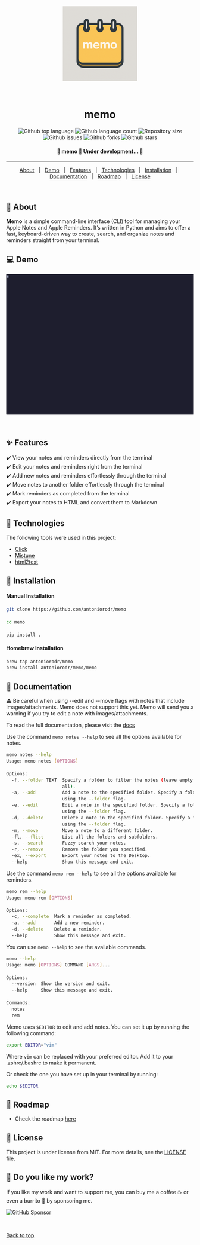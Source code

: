 <div align="center" id="top">
  <img height=200px src="./.github/Memo.png" alt="memo" />

&#xa0;

  <!-- <a href="https://memo.netlify.app">Demo</a> -->
</div>

<h1 align="center">memo</h1>

<p align="center">
  <img alt="Github top language" src="https://img.shields.io/github/languages/top/antoniorodr/memo?color=56BEB8">

  <img alt="Github language count" src="https://img.shields.io/github/languages/count/antoniorodr/memo?color=56BEB8">

  <img alt="Repository size" src="https://img.shields.io/github/repo-size/antoniorodr/memo?color=56BEB8">

  <img alt="Github issues" src="https://img.shields.io/github/issues/antoniorodr/memo?color=56BEB8" />

  <img alt="Github forks" src="https://img.shields.io/github/forks/antoniorodr/memo?color=56BEB8" />

  <img alt="Github stars" src="https://img.shields.io/github/stars/antoniorodr/memo?color=56BEB8" />

</p>

 <h4 align="center">
 🚧  memo 🚀 Under development...  🚧
</h4>

<hr>

<p align="center">
  <a href="#dart-about">About</a> &#xa0; | &#xa0;
  <a href="#computer-demo">Demo</a> &#xa0; | &#xa0;
  <a href="#sparkles-features">Features</a> &#xa0; | &#xa0;
  <a href="#rocket-technologies">Technologies</a> &#xa0; | &#xa0;
  <a href="#checkered_flag-installation">Installation</a> &#xa0; | &#xa0;
  <a href="#bookmark_tabs-documentation">Documentation</a> &#xa0; | &#xa0;
  <a href="#pushpin-roadmap">Roadmap</a> &#xa0; | &#xa0;
  <a href="#memo-license">License</a>
</p>

<br>

## :dart: About

**Memo** is a simple command-line interface (CLI) tool for managing your Apple Notes and Apple Reminders. It’s written in Python and aims to offer a fast, keyboard-driven way to create, search, and organize notes and reminders straight from your terminal.

## :computer: Demo

<div align="center" id="top">
  <img src="./.github/memo.gif" alt="memo" />

&#xa0;

  <!-- <a href="https://memo.netlify.app">Demo</a> -->
</div>

## :sparkles: Features

:heavy_check_mark: View your notes and reminders directly from the terminal\
:heavy_check_mark: Edit your notes and reminders right from the terminal\
:heavy_check_mark: Add new notes and reminders effortlessly through the terminal\
:heavy_check_mark: Move notes to another folder effortlessly through the terminal\
:heavy_check_mark: Mark reminders as completed from the terminal\
:heavy_check_mark: Export your notes to HTML and convert them to Markdown

## :rocket: Technologies

The following tools were used in this project:

- [Click](https://click.palletsprojects.com/en/stable/)
- [Mistune](https://mistune.lepture.com/en/latest/)
- [html2text](https://pypi.org/project/html2text/)

## :checkered_flag: Installation

#### Manual Installation

```bash
git clone https://github.com/antoniorodr/memo

cd memo

pip install .
```

#### Homebrew Installation

```bash
brew tap antoniorodr/memo
brew install antoniorodr/memo/memo
```

## :bookmark_tabs: Documentation

:warning: Be careful when using --edit and --move flags with notes that include images/attachments. Memo does not support this yet. Memo will send you a warning if you try to edit a note with images/attachments.

To read the full documentation, please visit the [docs](https://antoniorodr.github.io/memo)

Use the command `memo notes --help` to see all the options available for notes.

```bash
memo notes --help
Usage: memo notes [OPTIONS]

Options:
  -f, --folder TEXT  Specify a folder to filter the notes (leave empty to get
                     all).
  -a, --add          Add a note to the specified folder. Specify a folder
                     using the --folder flag.
  -e, --edit         Edit a note in the specified folder. Specify a folder
                     using the --folder flag.
  -d, --delete       Delete a note in the specified folder. Specify a folder
                     using the --folder flag.
  -m, --move         Move a note to a different folder.
  -fl, --flist       List all the folders and subfolders.
  -s, --search       Fuzzy search your notes.
  -r, --remove       Remove the folder you specified.
  -ex, --export      Export your notes to the Desktop.
  --help             Show this message and exit.
```

Use the command `memo rem --help` to see all the options available for reminders.

```bash
memo rem --help
Usage: memo rem [OPTIONS]

Options:
  -c, --complete  Mark a reminder as completed.
  -a, --add       Add a new reminder.
  -d, --delete    Delete a reminder.
  --help          Show this message and exit.
```

You can use `memo --help` to see the available commands.

```bash
memo --help
Usage: memo [OPTIONS] COMMAND [ARGS]...

Options:
  --version  Show the version and exit.
  --help     Show this message and exit.

Commands:
  notes
  rem
```

Memo uses `$EDITOR` to edit and add notes. You can set it up by running the following command:

```bash
export EDITOR="vim"
```

Where `vim` can be replaced with your preferred editor. Add it to your .zshrc/.bashrc to make it permanent.

Or check the one you have set up in your terminal by running:

```bash
echo $EDITOR
```

## :pushpin: Roadmap

- Check the roadmap [here](https://github.com/users/antoniorodr/projects/2)

## :memo: License

This project is under license from MIT. For more details, see the [LICENSE](LICENSE.md) file.

## :eyes: Do you like my work?

If you like my work and want to support me, you can buy me a coffee ☕ or even a burrito 🌯 by sponsoring me.

[![GitHub Sponsor](https://img.shields.io/badge/Sponsor_on_GitHub-30363D?logo=github&style=for-the-badge)](https://github.com/sponsors/antoniorodr)

&#xa0;

<a href="#top">Back to top</a>
